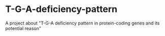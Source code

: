 # T-G-A-deficiency-pattern
A project about "T-G-A deficiency pattern in protein-coding genes and its potential reason"


